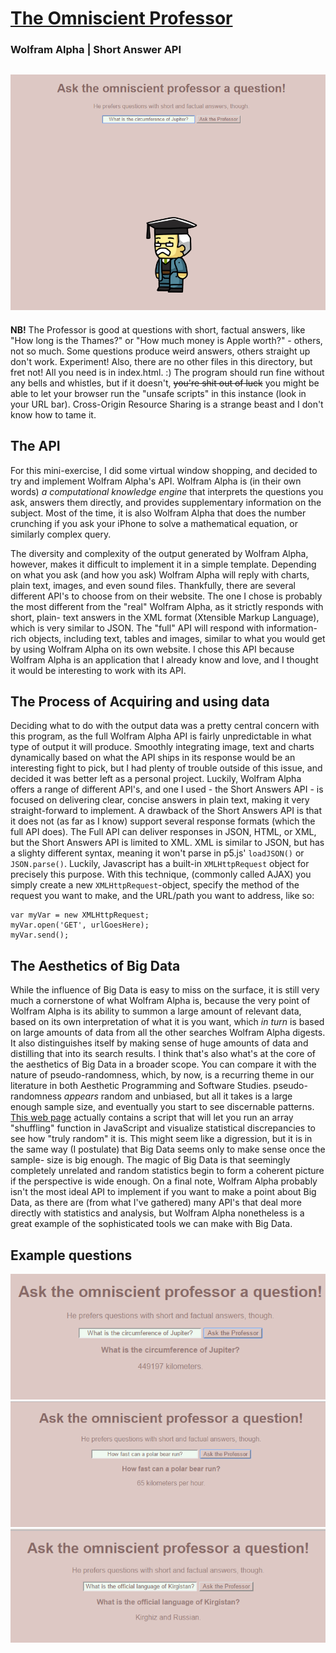 # [The Omniscient Professor](https://magnusjmj.github.io/APME/miniex9)
### Wolfram Alpha | Short Answer API
![Screenshot](https://github.com/MagnusJMJ/APME/blob/master/miniex9/screenshot.png)
---
**NB!** The Professor is good at questions with short, factual answers, like "How long is the Thames?" or "How much money is
Apple worth?" - others, not so much. Some questions produce weird answers, others straight up don't work. Experiment!
Also, there are no other files in this directory, but fret not! All you need is in index.html. :) The program should run
fine without any bells and whistles, but if it doesn't, ~~you're shit out of luck~~ you might be able to let your browser run
the "unsafe scripts" in this instance (look in your URL bar). Cross-Origin Resource Sharing is a strange beast and I don't know
how to tame it.

## The API
For this mini-exercise, I did some virtual window shopping, and decided to try and implement Wolfram Alpha's API.
Wolfram Alpha is (in their own words) *a computational knowledge engine* that interprets the questions you ask,
answers them directly, and provides supplementary information on the subject. Most of the time, it is also Wolfram
Alpha that does the number crunching if you ask your iPhone to solve a mathematical equation, or similarly complex
query.

The diversity and complexity of the output generated by Wolfram Alpha, however, makes it difficult to implement it
in a simple template. Depending on what you ask (and how you ask) Wolfram Alpha will reply with charts, plain text,
images, and even sound files. Thankfully, there are several different API's to choose from on their website. The
one I chose is probably the most different from the "real" Wolfram Alpha, as it strictly responds with short, plain-
text answers in the XML format (Xtensible Markup Language), which is very similar to JSON. The "full" API will respond
with information-rich objects, including text, tables and images, similar to what you would get by using Wolfram Alpha
on its own website. I chose this API because Wolfram Alpha is an application that I already know and love, and I thought
it would be interesting to work with its API.

## The Process of Acquiring and using data
Deciding what to do with the output data was a pretty central concern with this program, as the full Wolfram Alpha API is
fairly unpredictable in what type of output it will produce. Smoothly integrating image, text and charts dynamically based
on what the API ships in its response would be an interesting fight to pick, but I had plenty of trouble outside of this issue,
and decided it was better left as a personal project. Luckily, Wolfram Alpha offers a range of different API's, and one I used -
the Short Answers API - is focused on delivering clear, concise answers in plain text, making it very straight-forward to
implement. A drawback of the Short Answers API is that it does not (as far as I know) support several response formats (which
the full API does). The Full API can deliver responses in JSON, HTML, or XML, but the Short Answers API is limited to XML.
XML is similar to JSON, but has a slighty different syntax, meaning it won't parse in p5.js' `loadJSON()` or `JSON.parse()`.
Luckily, Javascript has a built-in `XMLHttpRequest` object for precisely this purpose. With this technique, (commonly called AJAX)
you simply create a new `XMLHttpRequest`-object, specify the method of the request you want to make, and the URL/path you want
to address, like so:
```
var myVar = new XMLHttpRequest;
myVar.open('GET', urlGoesHere);
myVar.send();
```

## The Aesthetics of Big Data
While the influence of Big Data is easy to miss on the surface, it is still very much a cornerstone of what Wolfram Alpha is,
because the very point of Wolfram Alpha is its ability to summon a large amount of relevant data, based on its own interpretation
of what it is you want, which *in turn* is based on large amounts of data from all the other searches Wolfram Alpha digests. It
also distinguishes itself by making sense of huge amounts of data and distilling that into its search results. I think that's
also what's at the core of the aesthetics of Big Data in a broader scope. You can compare it with the nature of pseudo-randomness,
which, by now, is a recurring theme in our literature in both Aesthetic Programming and Software Studies. pseudo-randomness
*appears* random and unbiased, but all it takes is a large enough sample size, and eventually you start to see discernable
patterns. [This web page](https://bost.ocks.org/mike/shuffle/compare.html) actually contains a script that will let you run
an array "shuffling" function in JavaScript and visualize statistical discrepancies to see how "truly random" it is. This
might seem like a digression, but it is in the same way (I postulate) that Big Data seems only to make sense once the sample-
size is big enough. The magic of Big Data is that seemingly completely unrelated and random statistics begin to form a coherent
picture if the perspective is wide enough. On a final note, Wolfram Alpha probably isn't the most ideal API to implement if you
want to make a point about Big Data, as there are (from what I've gathered) many API's that deal more directly with statistics
and analysis, but Wolfram Alpha nonetheless is a great example of the sophisticated tools we can make with Big Data.

## Example questions
![Screenshot](https://github.com/MagnusJMJ/APME/blob/master/miniex9/screenshot%20(2).png)
![Screenshot](https://github.com/MagnusJMJ/APME/blob/master/miniex9/screenshot%20(3).png)
![Screenshot](https://github.com/MagnusJMJ/APME/blob/master/miniex9/screenshot%20(4).png)
